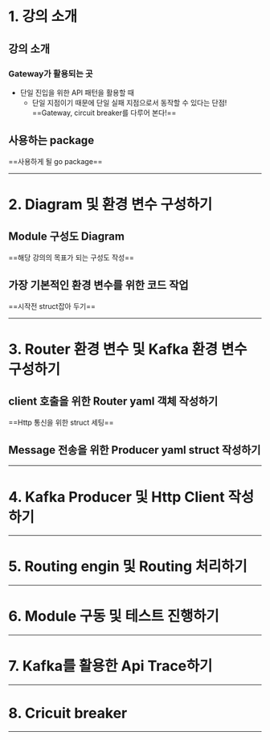 # 1. 강의 소개
## 강의 소개
### Gateway가 활용되는 곳
- 단일 진입을 위한 API 패턴을 활용할 때
	- 단일 지점이기 때문에 단일 실패 지점으로서 동작할 수 있다는 단점!
==Gateway, circuit breaker를 다루어 본다!==
## 사용하는 package
==사용하게 될 go package==
****
# 2. Diagram 및 환경 변수 구성하기
## Module 구성도 Diagram
==해당 강의의 목표가 되는 구성도 작성==
## 가장 기본적인 환경 변수를 위한 코드 작업
==시작전 struct잡아 두기==
****
# 3. Router 환경 변수 및 Kafka 환경 변수 구성하기
## client 호출을 위한 Router yaml 객체 작성하기
==Http 통신을 위한 struct 세팅==
## Message 전송을 위한 Producer yaml struct 작성하기

****
# 4. Kafka Producer 및 Http Client 작성하기

****
# 5. Routing engin 및 Routing 처리하기

****
# 6. Module 구동 및 테스트 진행하기

****
# 7. Kafka를 활용한 Api Trace하기

****
# 8. Cricuit breaker

****